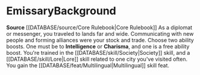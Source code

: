 ﻿---
ability:
- Intelligence
- Charisma
ability_boost:
- Intelligence
- Charisma
feat: '[[DATABASE/feat/Multilingual|Multilingual]]'
id: '12'
name: Emissary
prerequisite: null
rarity: Common
rus_type_level: null
skill:
- '[[DATABASE/skill/Society|Society]]'
- '[[DATABASE/skill/Lore|Lore]] related to one city you''ve visited often.'
source: '[[DATABASE/source/Core Rulebook|Core Rulebook]]'
subcategory: general
trait: null
type: Background

---
# Emissary<span class="item-type">Background</span>

**Source** [[DATABASE/source/Core Rulebook|Core Rulebook]] 
As a diplomat or messenger, you traveled to lands far and wide. Communicating with new people and forming alliances were your stock and trade.
Choose two ability boosts. One must be to **Intelligence** or **Charisma**, and one is a free ability boost.
You're trained in the [[DATABASE/skill/Society|Society]] skill, and a [[DATABASE/skill/Lore|Lore]] skill related to one city you've visited often. You gain the [[DATABASE/feat/Multilingual|Multilingual]] skill feat.
